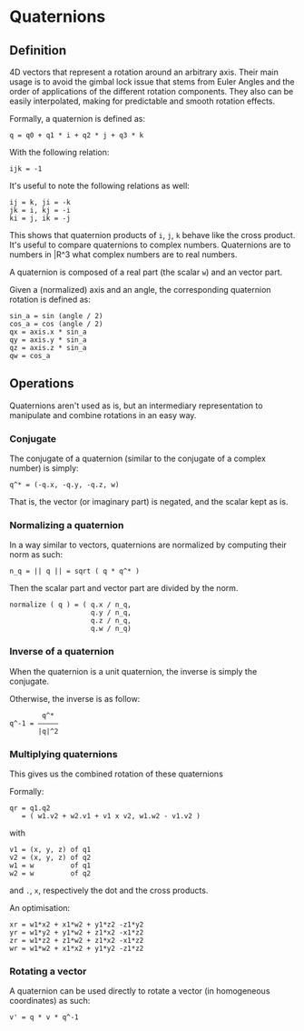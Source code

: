Quaternions
===========

## Definition

4D vectors that represent a rotation around an arbitrary axis. Their main usage is to avoid the gimbal lock issue that stems from Euler Angles and the order of applications of the different rotation components.
They also can be easily interpolated, making for predictable and smooth rotation effects.

Formally, a quaternion is defined as:

    q = q0 + q1 * i + q2 * j + q3 * k

With the following relation:

    ijk = -1

It's useful to note the following relations as well:

    ij = k, ji = -k
    jk = i, kj = -i
    ki = j, ik = -j

This shows that quaternion products of `i`, `j`, `k` behave like the cross product.
It's useful to compare quaternions to complex numbers. Quaternions are to numbers in |R^3 what complex numbers are to real numbers.

A quaternion is composed of a real part (the scalar `w`) and an vector part.

Given a (normalized) axis and an angle, the corresponding quaternion rotation is defined as:

    sin_a = sin (angle / 2)
    cos_a = cos (angle / 2)
    qx = axis.x * sin_a
    qy = axis.y * sin_a
    qz = axis.z * sin_a
    qw = cos_a


## Operations

Quaternions aren't used as is, but an intermediary representation to manipulate and combine rotations in an easy way.

### Conjugate

The conjugate of a quaternion (similar to the conjugate of a complex number) is simply: 

    q^* = (-q.x, -q.y, -q.z, w)

That is, the vector (or imaginary part) is negated, and the scalar kept as is.

### Normalizing a quaternion

In a way similar to vectors, quaternions are normalized by computing their norm as such:

    n_q = || q || = sqrt ( q * q^* )

Then the scalar part and vector part are divided by the norm.

    normalize ( q ) = ( q.x / n_q,
                        q.y / n_q,
                        q.z / n_q,
                        q.w / n_q) 

### Inverse of a quaternion

When the quaternion is a unit quaternion, the inverse is simply the conjugate.

Otherwise, the inverse is as follow:

            q^* 
    q^-1 = —————
           |q|^2  

### Multiplying quaternions

This gives us the combined rotation of these quaternions

Formally:

    qr = q1.q2
       = ( w1.v2 + w2.v1 + v1 x v2, w1.w2 - v1.v2 )

with 

    v1 = (x, y, z) of q1
    v2 = (x, y, z) of q2
    w1 = w         of q1
    w2 = w         of q2

and `.`, `x`, respectively the dot and the cross products.

An optimisation:

    xr = w1*x2 + x1*w2 + y1*z2 -z1*y2
    yr = w1*y2 + y1*w2 + z1*x2 -x1*z2
    zr = w1*z2 + z1*w2 + z1*x2 -x1*z2
    wr = w1*w2 + x1*x2 + y1*y2 -z1*z2


### Rotating a vector

A quaternion can be used directly to rotate a vector (in homogeneous coordinates) as such:

    v' = q * v * q^-1

